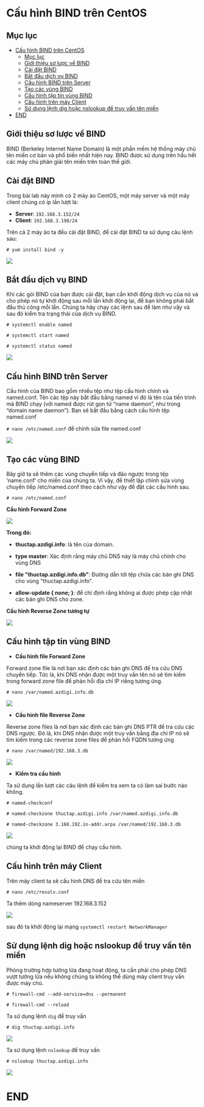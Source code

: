 # Cấu hình BIND trên CentOS

## Mục lục
- [Cấu hình BIND trên CentOS](#cấu-hình-bind-trên-centos)
  - [Mục lục](#mục-lục)
  - [Giới thiệu sơ lược về BIND](#giới-thiệu-sơ-lược-về-bind)
  - [Cài đặt BIND](#cài-đặt-bind)
  - [Bắt đầu dịch vụ BIND](#bắt-đầu-dịch-vụ-bind)
  - [Cấu hình BIND trên Server](#cấu-hình-bind-trên-server)
  - [Tạo các vùng BIND](#tạo-các-vùng-bind)
  - [Cấu hình tập tin vùng BIND](#cấu-hình-tập-tin-vùng-bind)
  - [Cấu hình trên máy Client](#cấu-hình-trên-máy-client)
  - [Sử dụng lệnh dig hoặc nslookup để truy vấn tên miền](#sử-dụng-lệnh-dig-hoặc-nslookup-để-truy-vấn-tên-miền)
- [END](#end)

## Giới thiệu sơ lược về BIND

BIND (Berkeley Internet Name Domain) là một phần mềm hệ thống máy chủ tên miền cơ bản và phổ biến nhất hiện nay. BIND được sử dụng trên hầu hết các máy chủ phân giải tên miền trên toàn thế giới.

## Cài đặt BIND

Trong bài lab này mình có 2 máy ảo CentOS, một máy server và một máy client chúng có ip lần lượt là:

* **Server**: ``192.168.3.152/24``
* **Client**: ``192.168.3.198/24``

Trên cả 2 máy ảo ta đều cài đặt BIND, để cài đặt BIND ta sử dụng câu lệnh sau:

``# yum install bind -y``

![](/img/bind_install.png)


## Bắt đầu dịch vụ BIND

Khi các gói BIND của bạn được cài đặt, bạn cần khởi động dịch vụ của nó và cho phép nó tự khởi động sau mỗi lần khởi động lại, để bạn không phải bắt đầu thủ công mỗi lần. Chúng ta hãy chạy các lệnh sau để làm như vậy và sau đó kiểm tra trạng thái của dịch vụ BIND.

``# systemctl enable named``

``# systemctl start named``

``# systemctl status named``

![](/img/bind_status.png)

## Cấu hình BIND trên Server

Cấu hình của BIND bao gồm nhiều tệp như tệp cấu hình chính và named.conf. Tên các tệp này bắt đầu bằng named vì đó là tên của tiến trình mà BIND chạy (với named được rút gọn từ “name daemon”, như trong “domain name daemon”). Bạn sẽ bắt đầu bằng cách cấu hình tệp named.conf

``# nano /etc/named.conf`` để chỉnh sửa file named.conf

![](/img/bind_blockoption.png)


## Tạo các vùng BIND

Bây giờ ta sẽ thêm các vùng chuyển tiếp và đảo ngược trong tệp ‘name.conf’ cho miền của chúng ta. Vì vậy, để thiết lập chỉnh sửa vùng chuyển tiếp /etc/named.conf theo cách như vậy để đặt các cấu hình sau.

``# nano /etc/named.conf``

**Cấu hình Forward Zone**

![](/img/bind_forwardzone.png)

**Trong đó:**

* **thuctap.azdigi.info**: là tên của domain.

* **type master**: Xác định rằng máy chủ DNS này là máy chủ chính cho vùng DNS

* **file "thuctap.azdigi.info.db"**: Đường dẫn tới tệp chứa các bản ghi DNS cho vùng "thuctap.azdigi.info".

* **allow-update { none; }**: để chỉ định rằng không ai được phép cập nhật các bản ghi DNS cho zone.

**Cấu hình Reverse Zone tương tự**

![](/img/bind_reversezone.png)

## Cấu hình tập tin vùng BIND

* **Cấu hình file Forward Zone**

Forward zone file là nơi bạn xác định các bản ghi DNS để tra cứu DNS chuyển tiếp. Tức là, khi DNS nhận được một truy vấn tên nó sẽ tìm kiếm trong forward zone file để phản hồi địa chỉ IP riêng tương ứng.

``# nano /var/named.azdigi.info.db``

![](/img/bind_forwardzonefile.png)

* **Cấu hình file Reverse Zone**

Reverse zone files là nơi bạn xác định các bản ghi DNS PTR để tra cứu các DNS ngược. Đó là, khi DNS nhận được một truy vấn bằng địa chỉ IP nó sẽ tìm kiếm trong các reverse zone files để phản hồi FQDN tương ứng

``# nano /var/named/192.168.3.db``

![](/img/bind_reversezonefile.png)

* **Kiểm tra cấu hình**

Ta sử dụng lần lượt các câu lệnh để kiểm tra xem ta có làm sai bước nào không.

``# named-checkconf``

``# named-checkzone thuctap.azdigi.info /var/named.azdigi.info.db``

``# named-checkzone 3.168.192.in-addr.arpa /var/named/192.168.3.db``

![](/img/bind_check.png)

chúng ta khởi động lại BIND để chạy cấu hình.

## Cấu hình trên máy Client

Trên máy client ta sẽ cấu hình DNS để tra cứu tên miền

``# nano /etc/resolv.conf``

Ta thêm dòng nameserver 192.168.3.152

![](/img/bind_resolv.png)

sau đó ta khởi động lại mạng ``systemctl restart NetworkManager``

## Sử dụng lệnh dig hoặc nslookup để truy vấn tên miền

Phòng trường hợp tường lửa đang hoạt động, ta cần phải cho phép DNS vượt tường lửa nếu không chúng ta không thể dùng máy client truy vấn được máy chủ.

``# firewall-cmd --add-service=dns --permanent``

``# firewall-cmd --reload``

Ta sử dụng lệnh ``dig`` để truy vấn

``# dig thuctap.azdigi.info``

![](/img/bind_dig.png)

Ta sử dụng lệnh ``nslookup`` để truy vấn

``# nslookup thuctap.azdigi.info``

![](/img/bind_nslookup.png)


# END